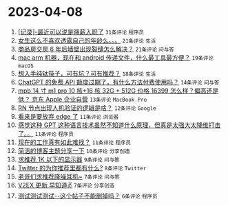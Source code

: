 # 2023-04-08

1. [[记录]-最近可以说是降薪入职了](https://www.v2ex.com/t/930734) `31条评论` `程序员`
1. [女生这么不喜欢透露自己的年龄么。。。](https://www.v2ex.com/t/930751) `21条评论` `生活`
1. [商品房交房 6 年后墙壁出现裂缝怎么解决？](https://www.v2ex.com/t/930742) `21条评论` `问与答`
1. [mac arm 机器，现在和 android 传递文件，什么最工具最方便？](https://www.v2ex.com/t/930732) `19条评论` `macOS`
1. [想入手纯钛筷子，可有坑？可有推荐？](https://www.v2ex.com/t/930745) `18条评论` `生活`
1. [ChatGPT 的免费 API 额度过期了，有什么方法付费使用吗？](https://www.v2ex.com/t/930736) `14条评论` `问与答`
1. [mpb 14 寸 m1 pro 10 核+16 核 32G + 512G 价格 16399 怎么样？偏高还是低？ 京东 Apple 企业自营](https://www.v2ex.com/t/930754) `13条评论` `MacBook Pro`
1. [RN 节点出现人机验证的逻辑是啥？](https://www.v2ex.com/t/930757) `12条评论` `Google`
1. [看来是要放弃 edge 了](https://www.v2ex.com/t/930763) `11条评论` `浏览器`
1. [感觉这种 GPT 这种语言技术虽然不知道什么原理，但真是太强大太降维打击了。。](https://www.v2ex.com/t/930758) `11条评论` `程序员`
1. [现在的工作真有如此难找？](https://www.v2ex.com/t/930741) `11条评论` `程序员`
1. [简洁的博客主题分享一下](https://www.v2ex.com/t/930777) `10条评论` `分享创造`
1. [求推荐 1K 以下的显示器](https://www.v2ex.com/t/930772) `9条评论` `问与答`
1. [Twitter 的为你推荐里都有什么?](https://www.v2ex.com/t/930787) `8条评论` `Twitter`
1. [老哥们求推荐降噪耳机~](https://www.v2ex.com/t/930781) `7条评论` `问与答`
1. [V2EX 更新 早知道✌️](https://www.v2ex.com/t/930764) `7条评论` `分享创造`
1. [测试测试测试--这个帖子不能删掉吗？](https://www.v2ex.com/t/930748) `6条评论` `程序员`
